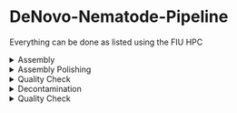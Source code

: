# DeNovo-Nematode-Pipeline
Everything can be done as listed using the FIU HPC

<details>
<summary>Assembly</summary>

<details>
<summary>nextDenovo</summary>

If you have your own data already, skip down and start at the line of code that says #create the input file.
	
```
module load sratoolkit-3.0.0
```

Go to NCBI SRA and search _Oscheius_. use the filters at the side to narrow it down to genome and nanopore reads. Find the sra ID for _Oscheius_ sp.G, the number is **SRR16242712**

```
fasterq-dump SRR16242712
#this will take a while and give you no feedback so just believe it will work.
```

If successful you should have a file named SRR16242712.fastq with 18G of data. Type ls -lh to see this.

```
#create the input file
ls SRR16242712.fastq > input.fofn
```

```
#create the configuration file for assembly
vi run.cfg
```

Press[i] for insert and copy and paste the below section (this was obtained by going to nextDenovo documentation and copying the run.cfg file. Then we correct a few lines for our data, like genome size for example. If you don't know the genome size you can estimate it from a related species or use the option auto.

```
[General]
job_type = local
job_prefix = nextDenovo
task = all
rewrite = yes
deltmp = yes
parallel_jobs = 20
input_type = raw
read_type = ont # clr, ont, hifi
input_fofn = input.fofn
workdir = PB127

[correct_option]
read_cutoff = 1k
genome_size = 120M # estimated genome size, I know because I've already assembled this one
sort_options = -m 20g -t 15
minimap2_options_raw = -t 8
pa_correction = 3
correction_options = -p 15

[assemble_option]
minimap2_options_cns = -t 8
nextgraph_options = -a 1
```

Save by pressing [esc], type ':wq' and press [enter]

```
#create the script to run nextDenovo and create an assembled genome
vi assemble.sh
```

Press [i] for insert mode and copy the below script

```
#!/bin/bash

#SBATCH --account iacc_jfierst
#SBATCH --qos highmem1
#SBATCH --partition highmem1
#SBATCH --output=out_%assemble .log
#SBATCH --mail-user=vegge003@fiu.edu 	#use your own email instead
#SBATCH --mail-type=ALL

module load nextDenovo-2.5.0

nextDenovo run.cfg
```

Save by pressing [esc], type ':wq' and press [enter]


Run the script with: 
```
sbatch < assemble.sh
```

To see if your job is running type the following command:
```
squeue --me
```

There is a common issue some face and you may need to load modules before you run the script. In which case use:
```
module load nextDenovo-2.5.0
sbatch < assemble.sh
```

The final assembly result is at 03.ctg_graph/nd.asm.fasta

Basic statistics for the assembly are at 03.ctg_graph/nd.asm.fasta.stat
</details>

<details>
	<summary>Flye</summary>
</details>

</details>


<details>
<summary>Assembly Polishing</summary>

Illumina has a higher base calling accuracy than nanopore (although nanopore may be catching up soon). Therefore we "polish" the assembly by correcting the long read assembly with Illumina short read data. 

Find the Illumina data associated with _Oscheius_ sp.G on NCBI SRA. You should get the asseccion number: SRR16242711. If you already have your own data then skip down and start at the line of code that says #create the input file.

```
fasterq-dump SRR16242711
```
If successful you should have a file named SRR16242711_1.fastq and SRR16242711_2.fastq both with 5.4G of data. Type ls -lh to see this.

```
#create the input file
ls SRR16242711_1.fastq SRR16242711_2.fastq > sgs.fofn
```

Modify the run.cfg file by typing 'vi run.cfg' and hit [i] for insert. Delete the existing code and copy/paste the following:

```
[General]
job_type = local
job_prefix = nextPolish
task = best
rewrite = yes
rerun = 3
parallel_jobs = 6
multithread_jobs = 5
genome = /your/path/to/03.ctg_graph/nd.asm.fasta #genome file
genome_size = 120M
workdir = ./01_rundir
polish_options = -p {multithread_jobs}

[sgs_option]
sgs_fofn = ./sgs.fofn
sgs_options = -max_depth 100 -bwa
```

Create a script for polishing by typing 'vi polish.sh', hit [i] for insert, and copy/paste the following:

```
#!/bin/bash

#SBATCH --account iacc_jfierst
#SBATCH --qos highmem1
#SBATCH --partition highmem1
#SBATCH --output=out_%polish.log
#SBATCH --mail-user=vegge003@fiu.edu   #use your email
#SBATCH --mail-type=ALL

module load nextPolish-1.4.0   #might need to load before running script

nextPolish run.cfg
```

Run the script. The output will be a file with pid***** and a directory named 01_rundir. The directory contains genome.nextpolish.fasta (the polished genome) and genome.nextpolish.fasta.stat (stats about the corrections made). Please rename the file if working with multiple genomes because all will come out with the same name and it could get confusing. 

</details>

<details>

<summary>Quality Check</summary>

We use QUAST and BUSCO to check the quality of our genome assemblies. There are two ways of doing this: module load from the hpc, or creating a conda environment. 

**BUSCO**

We need to download the nematode dataset so that we can run busco in offline mode. 

```
wget --no-check-certificate https://busco-data.ezlab.org/v5/data/lineages/nematoda_odb10.2020-08-05.tar.gz
tar -xvzf nematoda_odb10.2020-08-05.tar.gz
```

type 'vi busco.sh' to create a script, hit [i], and copy/paste the lines below:

```
#!/bin/bash

#SBATCH --account iacc_jfierst
#SBATCH --qos highmem1
#SBATCH --partition highmem1
#SBATCH --output=out_%busco.log
#SBATCH --mail-user=vegge003@fiu.edu  #use your email
#SBATCH --mail-type=ALL


module load quast-5.2.0 	#might need to load before running script

export AUGUSTUS_CONFIG_PATH="/your/path/to/Augustus"

busco -c 4 -m genome -i /your/path/to/01_rundir/genome.nextpolish.fasta -o busco_PB127 --offline --lineage_dataset /home/data/jfierst/your_username/nematoda_odb10
```
Notice the AUGUSTUS_CONFIG_PATH. We need to copy the augustus directory, give it write permissions, and tell the program the path to that directory. 

```
cp -R /home/data/jfierst/veggers/programs/Augustus/ /your/path/.
cd Augustus
chmod +777 *  #this is a easy but unsafe way to make sure all directories within the directory Augustus each have all permissions. This will take some time.
```
Edit the script to include your path to Augustus and run the script. BUSCO may take multiple hours to run but should not take longer than a day. Your output will be a short_summary*.txt file.

**QUAST**


```
#!/bin/bash

#SBATCH --account iacc_jfierst
#SBATCH --qos highmem1
#SBATCH --partition highmem1
#SBATCH --output=out_%quast.log
#SBATCH --mail-user=vegge003@fiu.edu    #use your own email
#SBATCH --mail-type=ALL

module load quast-5.2.0  #may need to load before running script

quast.py -t 4 --eukaryote --plots-format pdf /your/path/to/01_rundir/genome.nextpolish.fasta -o ./PB127_quast/
```

QUAST only takes a minute or two and the output is in the directory PB127_quast. The file report.txt gives you basic genome assembly stats like GC content, N50, # contigs, etc. The html files are files that display the information in a graphical way using icarus viewer.

</details>

<details>

 <summary>Decontamination</summary>
 
</details>


<details>

 <summary>Quality Check</summary>
</details>
